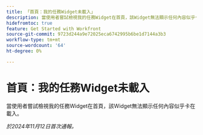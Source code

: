 ```yaml
---
title: 「首頁：我的任務Widget未載入」
description: 當使用者嘗試檢視我的任務Widget在首頁，該Widget無法顯示任何內容似乎卡在載入。
hidefromtoc: true
feature: Get Started with Workfront
source-git-commit: 9723d244a9e72025eca6742995b6be1d7144a3b3
workflow-type: tm+mt
source-wordcount: '64'
ht-degree: 0%

---
```


# 首頁：我的任務Widget未載入

<!--
>[!NOTE]
>
>This issue was fixed on October 24, 2024.
-->

當使用者嘗試檢視我的任務Widget在首頁，該Widget無法顯示任何內容似乎卡在載入。

_於2024年11月12日首次通報。_
